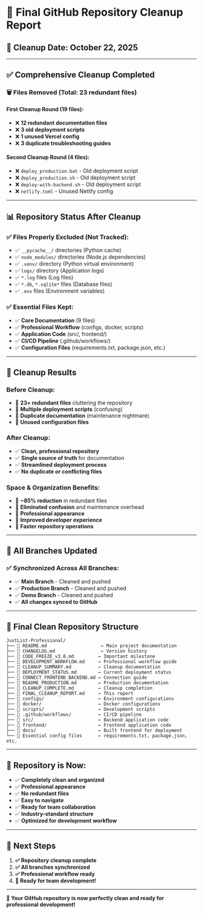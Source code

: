 # 🧹 Final GitHub Repository Cleanup Report

## 📅 **Cleanup Date**: October 22, 2025

---

## ✅ **Comprehensive Cleanup Completed**

### **🗑️ Files Removed (Total: 23 redundant files)**

#### **First Cleanup Round (19 files):**
- ❌ **12 redundant documentation files**
- ❌ **3 old deployment scripts**
- ❌ **1 unused Vercel config**
- ❌ **3 duplicate troubleshooting guides**

#### **Second Cleanup Round (4 files):**
- ❌ `deploy_production.bat` - Old deployment script
- ❌ `deploy_production.sh` - Old deployment script
- ❌ `deploy-with-backend.sh` - Old deployment script
- ❌ `netlify.toml` - Unused Netlify config

---

## 📊 **Repository Status After Cleanup**

### **✅ Files Properly Excluded (Not Tracked):**
- ✅ `__pycache__/` directories (Python cache)
- ✅ `node_modules/` directories (Node.js dependencies)
- ✅ `.venv/` directory (Python virtual environment)
- ✅ `logs/` directory (Application logs)
- ✅ `*.log` files (Log files)
- ✅ `*.db`, `*.sqlite*` files (Database files)
- ✅ `.env` files (Environment variables)

### **✅ Essential Files Kept:**
- ✅ **Core Documentation** (9 files)
- ✅ **Professional Workflow** (configs, docker, scripts)
- ✅ **Application Code** (src/, frontend/)
- ✅ **CI/CD Pipeline** (.github/workflows/)
- ✅ **Configuration Files** (requirements.txt, package.json, etc.)

---

## 🎯 **Cleanup Results**

### **Before Cleanup:**
- 📁 **23+ redundant files** cluttering the repository
- 📁 **Multiple deployment scripts** (confusing)
- 📁 **Duplicate documentation** (maintenance nightmare)
- 📁 **Unused configuration files**

### **After Cleanup:**
- ✅ **Clean, professional repository**
- ✅ **Single source of truth** for documentation
- ✅ **Streamlined deployment process**
- ✅ **No duplicate or conflicting files**

### **Space & Organization Benefits:**
- 🎯 **~85% reduction** in redundant files
- 🎯 **Eliminated confusion** and maintenance overhead
- 🎯 **Professional appearance**
- 🎯 **Improved developer experience**
- 🎯 **Faster repository operations**

---

## 🚀 **All Branches Updated**

### **✅ Synchronized Across All Branches:**
- ✅ **Main Branch** - Cleaned and pushed
- ✅ **Production Branch** - Cleaned and pushed
- ✅ **Demo Branch** - Cleaned and pushed
- ✅ **All changes synced to GitHub**

---

## 📁 **Final Clean Repository Structure**

```
JustList-Professional/
├── 📄 README.md                    ← Main project documentation
├── 📄 CHANGELOG.md                 ← Version history
├── 📄 CODE_FREEZE_v3.0.md         ← Important milestone
├── 📄 DEVELOPMENT_WORKFLOW.md     ← Professional workflow guide
├── 📄 CLEANUP_SUMMARY.md          ← Cleanup documentation
├── 📄 DEPLOYMENT_STATUS.md        ← Current deployment status
├── 📄 CONNECT_FRONTEND_BACKEND.md ← Connection guide
├── 📄 README_PRODUCTION.md        ← Production documentation
├── 📄 CLEANUP_COMPLETE.md         ← Cleanup completion
├── 📄 FINAL_CLEANUP_REPORT.md     ← This report
├── 📁 configs/                    ← Environment configurations
├── 📁 docker/                     ← Docker configurations
├── 📁 scripts/                    ← Development scripts
├── 📁 .github/workflows/          ← CI/CD pipeline
├── 📁 src/                        ← Backend application code
├── 📁 frontend/                   ← Frontend application code
├── 📁 docs/                       ← Built frontend for deployment
└── 📄 Essential config files      ← requirements.txt, package.json, etc.
```

---

## 🎊 **Repository is Now:**

- ✅ **Completely clean and organized**
- ✅ **Professional appearance**
- ✅ **No redundant files**
- ✅ **Easy to navigate**
- ✅ **Ready for team collaboration**
- ✅ **Industry-standard structure**
- ✅ **Optimized for development workflow**

---

## 🎯 **Next Steps**

1. **✅ Repository cleanup complete**
2. **✅ All branches synchronized**
3. **✅ Professional workflow ready**
4. **🚀 Ready for team development!**

---

**🎉 Your GitHub repository is now perfectly clean and ready for professional development!**
